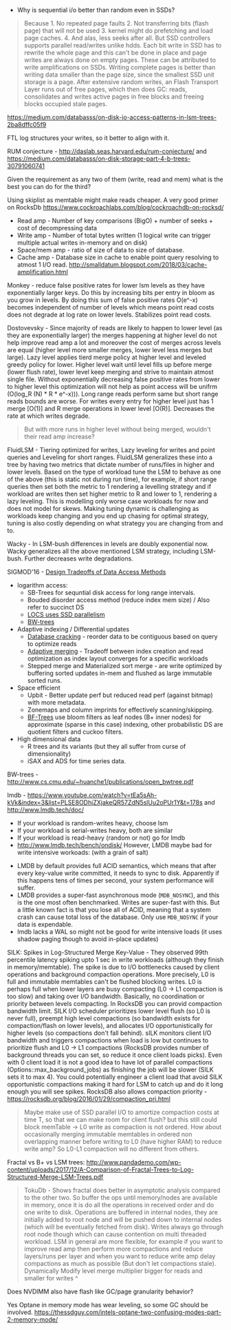 * Why is sequential i/o better than random even in SSDs?
> Because 1. No repeated page faults 2. Not transferring bits (flash page) that will not be used 3. kernel might do prefetching and load page caches. 4. And alas, less seeks after all.
> But SSD controllers supports parallel read/writes unlike hdds. 
Each bit write in SSD has to rewrite the whole page and this can't be done in place and page writes are always done on empty pages. These can be attributed to write amplifications on SSDs.
Writing complete pages is better than writing data smaller than the page size, since the smallest SSD unit storage is a page.
After extensive random writes, an Flash Transport Layer runs out of free pages, which then does GC: reads, consolidates and writes active pages in free blocks and freeing blocks occupied stale pages.

https://medium.com/databasss/on-disk-io-access-patterns-in-lsm-trees-2ba8dffc05f9

FTL log structures your writes, so it better to align with it.

RUM conjecture - http://daslab.seas.harvard.edu/rum-conjecture/ and https://medium.com/databasss/on-disk-storage-part-4-b-trees-30791060741

Given the requirement as any two of them (write, read and mem) what is the best you can do for the third?

Using skiplist as memtable might make reads cheaper. A very good primer on RocksDb https://www.cockroachlabs.com/blog/cockroachdb-on-rocksd/
* Read amp - Number of key comparisons (BigO) + number of seeks + cost of decompressing data
* Write amp - Number of total bytes written (1 logical write can trigger multiple actual writes in-memory and on disk)
* Space/mem amp - ratio of size of data to size of database.
* Cache amp - Database size in cache to enable point query resolving to atmost 1 I/O read. http://smalldatum.blogspot.com/2018/03/cache-amplification.html

Monkey - reduce false positive rates for lower lsm levels as they have exponentially larger keys. Do this by increasing bits per entry in bloom as you grow in levels.
By doing this sum of false positive rates O(e^-x) becomes independent of number of levels which means point read costs does not degrade at log rate on lower levels. Stabilizes point read costs.

Dostovevsky - Since majority of reads are likely to happen to lower level (as they are exponentially larger) the merges happening at higher level do not help
improve read amp a lot and moreover the cost of merges across levels are equal (higher level more smaller merges, lower level less merges but large). Lazy level
applies tierd merge policy at higher level and leveled greedy policy for lower. Higher level wait until level fills up before merge (lower flush rate), lower level keep merging and strive
to maintain atmost single file. Without exponentially decreasing false positive rates from lower to higher level this optimization will not help as point access will be unifrm (O(log_R (N) * R * e^-x))).
Long range reads perform same but short range reads bounds are worse. For writes every entry for higher level just has 1 merge [O(1)] and R merge operations in lower level [O(R)]. 
Decreases the rate at which writes degrade.
> But with more runs in higher level without being merged, wouldn't their read amp increase?

FluidLSM - Tiering optimized for writes, Lazy leveling for writes and point queries and Leveling for short ranges. FluidLSM generalizes these into a tree by having two metrics that dictate
number of runs/files in higher and lower levels. Based on the type of workload tune the LSM to behave as one of the above (this is static not during run time), for example, if short range queries 
then set both the metric to 1 rendering a levelling strategy and if workload are writes then set higher metric to R and lower to 1, rendering a lazy leveling. This is modelling only worse case workloads 
for now and does not model for skews. Making tuning dynamic is challenging as workloads keep changing and you end up chasing for optimal strategy, tuning is also costly depending on what strategy you are
changing from and to.

Wacky - In LSM-bush differences in levels are doubly exponential now. Wacky generalizes all the above mentioned LSM strategy, including LSM-bush. Further decreases write degradations.

SIGMOD'16 - [Design Tradeoffs of Data Access Methods]( https://stratos.seas.harvard.edu/files/stratos/files/designaccessmethods-tutorial.pdf)
* logarithm access:
	* SB-Trees for sequntial disk access for long range intervals.
	* Bouded disorder access method (reduce index mem size) / Also refer to succinct DS
	* [LOCS uses SSD parallelism](https://dl.acm.org/doi/pdf/10.1145/2592798.2592804)
	* [BW-trees](http://www.cs.cmu.edu/~huanche1/publications/open_bwtree.pdf)
* Adaptive indexing / Differential updates
	* [Database cracking](https://stratos.seas.harvard.edu/files/IKM_CIDR07.pdf) - reorder data to be contiguous based on query to optimize reads
	* [Adaptive merging](https://www.vldb.org/pvldb/vol4/p586-idreos.pdf) - Tradeoff between index creation and read optimization as index layout converges for a specific workloads
	* Stepped merge and Materialized sort merge - are write optimized by buffering sorted updates in-mem and flushed as large immutable sorted runs.
* Space efficient
	* Upbit - Better update perf but reduced read perf (against bitmap) with more metadata.
	* Zonemaps and column imprints for effectively scanning/skipping.
	* [BF-Trees](https://dl.acm.org/doi/pdf/10.14778/2733085.2733094) use bloom filters as leaf nodes (B+ inner nodes) for approximate (sparse in this case) indexing, other probabilistic DS are quotient filters and cuckoo filters.
* High dimensional data
	* R trees and its variants (but they all suffer from curse of dimensionality)
	* iSAX and ADS for time series data.

BW-trees - http://www.cs.cmu.edu/~huanche1/publications/open_bwtree.pdf 

lmdb -  https://www.youtube.com/watch?v=tEa5sAh-kVk&index=3&list=PLSE8ODhjZXjakeQR57ZdN5slUu2oPUr1Y&t=178s and http://www.lmdb.tech/doc/
* If your workload is random-writes heavy, choose lsm
* If your workload is serial-writes heavy, both are similar
* If your workload is read-heavy (random or not) go for lmdb
* http://www.lmdb.tech/bench/ondisk/
However, LMDB maybe bad for write intensive workoads: (with a grain of salt)
- LMDB by default provides full ACID semantics, which means that after every key-value write committed, 
it needs to sync to disk. Apparently if this happens tens of times per second, your system performance will suffer.
- LMDB provides a super-fast asynchronous mode (`MDB_NOSYNC`), and this is the one most often benchmarked. Writes are super-fast with this. 
But a little known fact is that you lose all of ACID, meaning that a system crash can cause total loss of the database. Only use `MDB_NOSYNC` if your data is expendable.
- lmdb lacks a WAL so might not be good for write intensive loads (it uses shadow paging though to avoid in-place updates) 

SILK: Spikes in Log-Structured Merge Key-Value - They observed 99th percentile latency spiking upto 1 sec in write workloads (although they finish in memory/memtable). The spike is due 
to I/O bottlenecks caused by client operations and background compaction operations. More precisely, L0 is full and immutable memtables can't be flushed blocking writes. L0 is perhaps full
when lower layers are busy compacting (L0 -> L1 compaction is too slow) and taking over I/O bandwidth. Basically, no coordination or priority between levels compacting.
In RocksDB you can provid compaction bandwidth limit. SILK I/O scheduler prioritizes lower level flush (so L0 is never full), preempt high level compactions (so bandwidth exists 
for compaction/flash on lower levels), and allocates I/O opportunistically for higher levels (so compactions don't fall behind). sILK monitors client I/O bandwidth and triggers compactions
when load is low but continues to prioritize flush and L0 -> L1 compactions (RocksDB provides number of background threads you can set, so reduce it once client loads picks). Even with 0 client
load it is not a good idea to have lot of parallel compactions (Options::max_background_jobs) as finishing the job will be slower (SILK sets it to max 4).
You could potentially engineer a client load that avoid SILK opportunistic compactions making it hard for LSM to catch up and do it long enough you will see spikes.
RocksDB also allows compaction priority - https://rocksdb.org/blog/2016/01/29/compaction_pri.html
> Maybe make use of SSD parallel I/O to amortize compaction costs at time T, so that we can make room for client flush? but this still could block memTable -> L0 write as compaction is not ordered.
> How about occasionally merging immutable memtables in ordered non overlapping manner before writing to L0 (have higher RAM) to reduce write amp? So L0-L1 compaction will no different from others.

Fractal vs B+ vs LSM trees: http://www.pandademo.com/wp-content/uploads/2017/12/A-Comparison-of-Fractal-Trees-to-Log-Structured-Merge-LSM-Trees.pdf
> TokuDb - Shows fractal does better in asymptotic analysis compared to the other two.
So buffer the ops until memory/nodes are available in memory, once it is do all the operations in received order and do one write to disk. 
Operations are buffered in internal nodes, they are initially added to root node and will be pushed down to internal nodes (which will be eventually fetched from disk).
> Writes always go through root node though which can cause contention on multi threaded workload. LSM in general are more flexible, for example if you want to improve read amp then perform
more compactions and reduce layers/runs per layer and when you want to reduce write amp delay compactions as much as possible (But don't let compactions stale). 
> Dynamically Modify level merge multiplier bigger for reads and smaller for writes ^

Does NVDIMM also have flash like GC/page granularity behavior?

Yes Optane in memory mode has wear leveling, so some GC should be involved.
https://thessdguy.com/intels-optane-two-confusing-modes-part-2-memory-mode/
